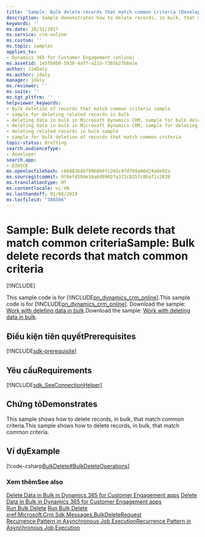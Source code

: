 ```yaml
---
title: 'Sample: Bulk delete records that match common criteria (Developer Guide for Dynamics 365 for Customer Engagement apps) | MicrosoftDocs'
description: Sample demonstrates how to delete records, in bulk, that match common criteria.
keywords: ''
ms.date: 10/31/2017
ms.service: crm-online
ms.custom: ''
ms.topic: samples
applies_to:
- Dynamics 365 for Customer Engagement (online)
ms.assetid: 1e5fb8b0-5938-4af7-a21d-7365b27b6e1e
author: JimDaly
ms.author: jdaly
manager: jdaly
ms.reviewer: ''
ms.suite: ''
ms.tgt_pltfrm: ''
helpviewer_keywords:
- bulk deletion of records that match common criteria sample
- sample for deleting related records in bulk
- deleting data in bulk in Microsoft Dynamics CRM, sample for bulk deletion of records that match common criteria
- deleting data in bulk in Microsoft Dynamics CRM, sample for deleting related records in bulk
- deleting related records in bulk sample
- sample for bulk deletion of records that match common criteria
topic-status: Drafting
search.audienceType:
- developer
search.app:
- D365CE
ms.openlocfilehash: c66883bdb7996866fc265c97d799a06d24a0e92a
ms.sourcegitcommit: 9f0efd59de16a6d9902fa372cb25fc0baf1c2838
ms.translationtype: HT
ms.contentlocale: vi-VN
ms.lasthandoff: 01/08/2019
ms.locfileid: "388586"
---
```

# <a name="sample-bulk-delete-records-that-match-common-criteria"></a><span data-ttu-id="41551-103">Sample: Bulk delete records that match common criteria</span><span class="sxs-lookup"><span data-stu-id="41551-103">Sample: Bulk delete records that match common criteria</span></span>

[!INCLUDE[](../includes/cc_applies_to_update_9_0_0.md)]

<span data-ttu-id="41551-104">This sample code is for [!INCLUDE[pn_dynamics_crm_online](../includes/pn-dynamics-crm-online.md)].</span><span class="sxs-lookup"><span data-stu-id="41551-104">This sample code is for [!INCLUDE[pn_dynamics_crm_online](../includes/pn-dynamics-crm-online.md)].</span></span> <span data-ttu-id="41551-105">Download the sample: [Work with deleting data in bulk](https://code.msdn.microsoft.com/Samples-of-delete-data-in-722dd420).</span><span class="sxs-lookup"><span data-stu-id="41551-105">Download the sample: [Work with deleting data in bulk](https://code.msdn.microsoft.com/Samples-of-delete-data-in-722dd420).</span></span> 

## <a name="prerequisites"></a><span data-ttu-id="41551-106">Điều kiện tiên quyết</span><span class="sxs-lookup"><span data-stu-id="41551-106">Prerequisites</span></span>
[!INCLUDE[sdk-prerequisite](../includes/sdk-prerequisite.md)]
  
## <a name="requirements"></a><span data-ttu-id="41551-107">Yêu cầu</span><span class="sxs-lookup"><span data-stu-id="41551-107">Requirements</span></span>  
[!INCLUDE[sdk_SeeConnectionHelper](../includes/sdk-seeconnectionhelper.md)]
  
## <a name="demonstrates"></a><span data-ttu-id="41551-108">Chứng tỏ</span><span class="sxs-lookup"><span data-stu-id="41551-108">Demonstrates</span></span>  
 <span data-ttu-id="41551-109">This sample shows how to delete records, in bulk, that match common criteria.</span><span class="sxs-lookup"><span data-stu-id="41551-109">This sample shows how to delete records, in bulk, that match common criteria.</span></span>  
  
## <a name="example"></a><span data-ttu-id="41551-110">Ví dụ</span><span class="sxs-lookup"><span data-stu-id="41551-110">Example</span></span>  
 [!code-csharp[BulkDelete#BulkDeleteOperations](../snippets/csharp/CRMV8/bulkdelete/cs/bulkdeleteoperations.cs#bulkdeleteoperations)]  
  
### <a name="see-also"></a><span data-ttu-id="41551-111">Xem thêm</span><span class="sxs-lookup"><span data-stu-id="41551-111">See also</span></span>  
 <span data-ttu-id="41551-112">[Delete Data in Bulk in Dynamics 365 for Customer Engagement apps](delete-data-bulk.md) </span><span class="sxs-lookup"><span data-stu-id="41551-112">[Delete Data in Bulk in Dynamics 365 for Customer Engagement apps](delete-data-bulk.md) </span></span>  
 <span data-ttu-id="41551-113">[Run Bulk Delete](run-bulk-delete.md) </span><span class="sxs-lookup"><span data-stu-id="41551-113">[Run Bulk Delete](run-bulk-delete.md) </span></span>  
 <xref:Microsoft.Crm.Sdk.Messages.BulkDeleteRequest>   
 [<span data-ttu-id="41551-114">Recurrence Pattern in Asynchronous Job Execution</span><span class="sxs-lookup"><span data-stu-id="41551-114">Recurrence Pattern in Asynchronous Job Execution</span></span>](recurrence-pattern-asynchronous-job-execution.md)
